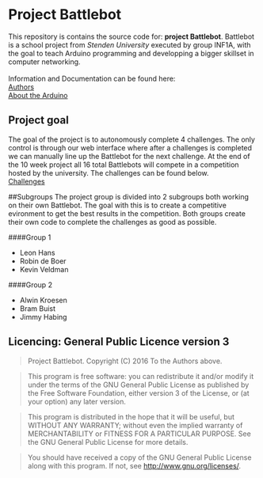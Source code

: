 # Project Battlebot
This repository is contains the source code for: **project Battlebot**.
Battlebot is a school project from _Stenden University_ executed by group INF1A,
with the goal to teach Arduino programming and developping a bigger skillset in
computer networking.<br><br>
Information and Documentation can be found here: <br>
[Authors](https://github.com/stenden-inf1a/project/blob/master/Documentation/Contact.md)<br>
[About the Arduino](https://github.com/stenden-inf1a/project/blob/master/Documentation/Battlebot.md)

## Project goal
The goal of the project is to autonomously complete 4 challenges. The only control is through
our web interface where after a challenges is completed we can manually line up the Battlebot
for the next challenge. At the end of the 10 week project all 16 total Battlebots will compete
in a competition hosted by the university. The challenges can be found below.<br>
[Challenges](https://github.com/stenden-inf1a/project/blob/master/Documentation/Challenges.md)

##Subgroups
The project group is divided into 2 subgroups both working on their own Battlebot. The goal with this is to create a competitive evironment to get the best results in the competition. Both groups create their own code to complete the challenges as good as possible.

####Group 1
- Leon Hans
- Robin de Boer
- Kevin Veldman

####Group 2
- Alwin Kroesen
- Bram Buist
- Jimmy Habing

## Licencing: General Public Licence version 3
> Project Battlebot.
> Copyright (C) 2016 To the Authors above.

> This program is free software: you can redistribute it and/or modify
> it under the terms of the GNU General Public License as published by
> the Free Software Foundation, either version 3 of the License, or
> (at your option) any later version.

> This program is distributed in the hope that it will be useful,
> but WITHOUT ANY WARRANTY; without even the implied warranty of
> MERCHANTABILITY or FITNESS FOR A PARTICULAR PURPOSE.  See the
> GNU General Public License for more details.

> You should have received a copy of the GNU General Public License
> along with this program.  If not, see <http://www.gnu.org/licenses/>.

